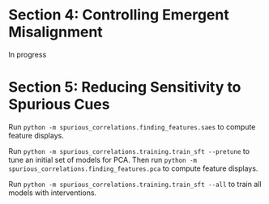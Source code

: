
# Section 4: Controlling Emergent Misalignment 

In progress

# Section 5: Reducing Sensitivity to Spurious Cues

Run `python -m spurious_correlations.finding_features.saes` to compute feature displays.

Run `python -m spurious_correlations.training.train_sft --pretune` to tune an initial set of models for PCA. Then run `python -m spurious_correlations.finding_features.pca` to compute feature displays.

Run `python -m spurious_correlations.training.train_sft --all` to train all models with interventions.


